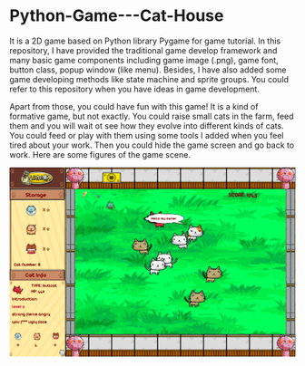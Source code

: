 # Python-Game---Cat-House
It is a 2D game based on Python library Pygame for game tutorial.
In this repository, I have provided the traditional game develop framework and many basic game components including game image (.png), game font, button class, popup window (like menu). 
Besides, I have also added some game developing methods like state machine and sprite groups. You could refer to this repository when you have ideas in game development.

Apart from those, you could have fun with this game! It is a kind of formative game, but not exactly. You could raise small cats in the farm, feed them and you will wait ot see how they evolve into
different kinds of cats. You could feed or play with them using some tools I added when you feel tired about your work. Then you could hide the game screen and go back to work. Here are some figures
of the game scene.

![image](https://github.com/ZhemingX/Python-Game---Cat-House/blob/master/readme_figures/ingame.png)
